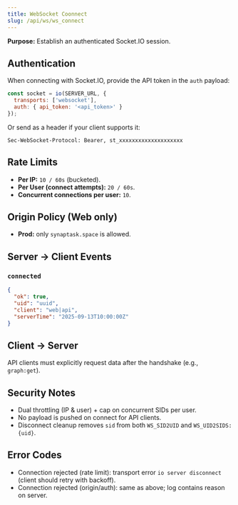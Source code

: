 ```yaml
---
title: WebSocket Coonnect
slug: /api/ws/ws_connect
---
```


**Purpose:** Establish an authenticated Socket.IO session.

## Authentication

When connecting with Socket.IO, provide the API token in the `auth` payload:

```js
const socket = io(SERVER_URL, {
  transports: ['websocket'],
  auth: { api_token: '<api_token>' }
});
```
Or send as a header if your client supports it:

```
Sec-WebSocket-Protocol: Bearer, st_xxxxxxxxxxxxxxxxxxxx
```

## Rate Limits
- **Per IP:** `10 / 60s` (bucketed).
- **Per User (connect attempts):** `20 / 60s`.
- **Concurrent connections per user:** `10`.

## Origin Policy (Web only)
- **Prod:** only `synaptask.space` is allowed.

## Server → Client Events
### `connected`
```json
{
  "ok": true,
  "uid": "uuid",
  "client": "web|api",
  "serverTime": "2025-09-13T10:00:00Z"
}
```

## Client → Server
API clients must explicitly request data after the handshake (e.g., `graph:get`).

## Security Notes
- Dual throttling (IP & user) + cap on concurrent SIDs per user.
- No payload is pushed on connect for API clients.
- Disconnect cleanup removes `sid` from both `WS_SID2UID` and `WS_UID2SIDS:{uid}`.

## Error Codes
- Connection rejected (rate limit): transport error `io server disconnect` (client should retry with backoff).
- Connection rejected (origin/auth): same as above; log contains reason on server.
